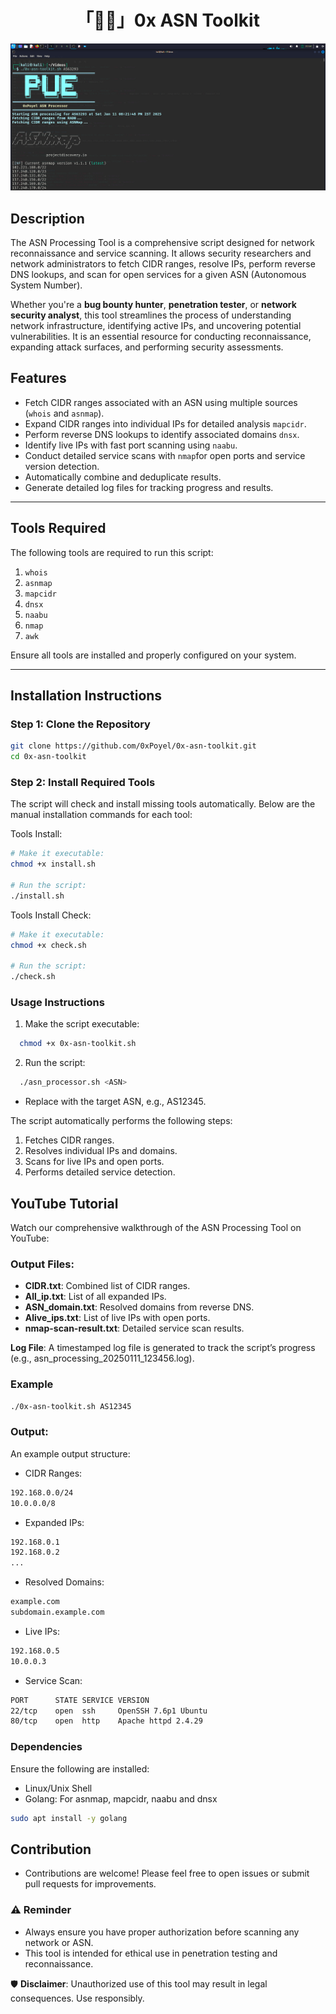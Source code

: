 <h1 align="center">「🐦‍🔥」0x ASN Toolkit</h1>

<p align="center"><img src="assets/Screenshot.png"></p>

## Description

The ASN Processing Tool is a comprehensive script designed for network reconnaissance and service scanning. It allows security researchers and network administrators to fetch CIDR ranges, resolve IPs, perform reverse DNS lookups, and scan for open services for a given ASN (Autonomous System Number).

Whether you're a **bug bounty hunter**, **penetration tester**, or **network security analyst**, this tool streamlines the process of understanding network infrastructure, identifying active IPs, and uncovering potential vulnerabilities. It is an essential resource for conducting reconnaissance, expanding attack surfaces, and performing security assessments.

## Features
- Fetch CIDR ranges associated with an ASN using multiple sources (`whois` and `asnmap`).
- Expand CIDR ranges into individual IPs for detailed analysis `mapcidr`.
- Perform reverse DNS lookups to identify associated domains `dnsx`.
- Identify live IPs with fast port scanning using `naabu`.
- Conduct detailed service scans with `nmap`for open ports and service version detection.
- Automatically combine and deduplicate results.
- Generate detailed log files for tracking progress and results.

---

## Tools Required
The following tools are required to run this script:
1. `whois`
2. `asnmap`
3. `mapcidr`
4. `dnsx`
5. `naabu`
6. `nmap`
7. `awk`

Ensure all tools are installed and properly configured on your system.

---

## Installation Instructions

### Step 1: Clone the Repository
```bash
git clone https://github.com/0xPoyel/0x-asn-toolkit.git
cd 0x-asn-toolkit
```
### Step 2: Install Required Tools
The script will check and install missing tools automatically. Below are the manual installation commands for each tool:

Tools Install:
```bash
# Make it executable:
chmod +x install.sh

# Run the script:
./install.sh
```

Tools Install Check: 

```bash
# Make it executable:
chmod +x check.sh

# Run the script:
./check.sh
```

### Usage Instructions
1. Make the script executable:
```bash
  chmod +x 0x-asn-toolkit.sh
```
2. Run the script:
```bash
  ./asn_processor.sh <ASN>
```
- Replace <ASN> with the target ASN, e.g., AS12345.

The script automatically performs the following steps:

1. Fetches CIDR ranges.
2. Resolves individual IPs and domains.
3. Scans for live IPs and open ports.
4. Performs detailed service detection.

## **YouTube Tutorial**
Watch our comprehensive walkthrough of the ASN Processing Tool on YouTube:  


### Output Files:
- **CIDR.txt**: Combined list of CIDR ranges.
- **All_ip.txt**: List of all expanded IPs.
- **ASN_domain.txt**: Resolved domains from reverse DNS.
- **Alive_ips.txt**: List of live IPs with open ports.
- **nmap-scan-result.txt**: Detailed service scan results.

**Log File**: A timestamped log file is generated to track the script’s progress (e.g., asn_processing_20250111_123456.log).
  
### Example
```bash
./0x-asn-toolkit.sh AS12345
```
### Output:
An example output structure:
- CIDR Ranges:
```bash
192.168.0.0/24
10.0.0.0/8
```
- Expanded IPs:
```bash
192.168.0.1
192.168.0.2
...
```
- Resolved Domains:
```bash
example.com
subdomain.example.com
```
- Live IPs:
```bash
192.168.0.5
10.0.0.3
```
- Service Scan:
```bash
PORT      STATE SERVICE VERSION
22/tcp    open  ssh     OpenSSH 7.6p1 Ubuntu
80/tcp    open  http    Apache httpd 2.4.29
```
### Dependencies
Ensure the following are installed:
- Linux/Unix Shell
- Golang: For asnmap, mapcidr, naabu and dnsx
```bash
sudo apt install -y golang
```
## Contribution
- Contributions are welcome! Please feel free to open issues or submit pull requests for improvements.

### ⚠️ Reminder
- Always ensure you have proper authorization before scanning any network or ASN.
- This tool is intended for ethical use in penetration testing and reconnaissance.

🛡️ **Disclaimer**: Unauthorized use of this tool may result in legal consequences. Use responsibly.


